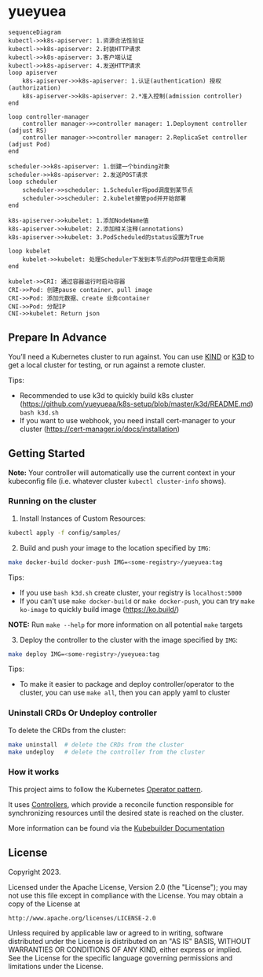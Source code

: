 # yueyuea

```mermaid
sequenceDiagram
kubectl->>k8s-apiserver: 1.资源合法性验证 
kubectl->>k8s-apiserver: 2.封装HTTP请求 
kubectl->>k8s-apiserver: 3.客户端认证 
kubectl->>k8s-apiserver: 4.发送HTTP请求
loop apiserver
    k8s-apiserver->>k8s-apiserver: 1.认证(authentication) 授权(authorization)
    k8s-apiserver->>k8s-apiserver: 2.*准入控制(admission controller)
end

loop controller-manager
    controller manager->>controller manager: 1.Deployment controller (adjust RS)
    controller manager->>controller manager: 2.ReplicaSet controller (adjust Pod)
end

scheduler->>k8s-apiserver: 1.创建一个binding对象
scheduler->>k8s-apiserver: 2.发送POST请求
loop scheduler
    scheduler->>scheduler: 1.Scheduler将pod调度到某节点
    scheduler->>scheduler: 2.kubelet接管pod并开始部署
end

k8s-apiserver->>kubelet: 1.添加NodeName值
k8s-apiserver->>kubelet: 2.添加相关注释(annotations)
k8s-apiserver->>kubelet: 3.PodScheduled的status设置为True

loop kubelet
    kubelet->>kubelet: 处理Scheduler下发到本节点的Pod并管理生命周期
end

kubelet->>CRI: 通过容器运行时启动容器
CRI->>Pod: 创建pause container、pull image
CRI->>Pod: 添加元数据、create 业务container
CNI->>Pod: 分配IP
CNI->>kubelet: Return json
```


## Prepare In Advance
You’ll need a Kubernetes cluster to run against. You can use [KIND](https://sigs.k8s.io/kind) or [K3D](https://k3d.io/v5.5.2) to get a local cluster for testing, or run against a remote cluster.

Tips: 
- Recommended to use k3d to quickly build k8s cluster (https://github.com/yueyueaa/k8s-setup/blob/master/k3d/README.md) `bash k3d.sh`
- If you want to use webhook, you need install cert-manager to your cluster (https://cert-manager.io/docs/installation)

## Getting Started
**Note:** Your controller will automatically use the current context in your kubeconfig file (i.e. whatever cluster `kubectl cluster-info` shows).

### Running on the cluster
1. Install Instances of Custom Resources:

```sh
kubectl apply -f config/samples/
```

2. Build and push your image to the location specified by `IMG`:

```sh
make docker-build docker-push IMG=<some-registry>/yueyuea:tag
```

Tips: 
- If you use `bash k3d.sh` create cluster, your registry is `localhost:5000`
- If you can't use `make docker-build` or `make docker-push`, you can try `make ko-image` to quickly build image (https://ko.build/)

**NOTE:** Run `make --help` for more information on all potential `make` targets

3. Deploy the controller to the cluster with the image specified by `IMG`:

```sh
make deploy IMG=<some-registry>/yueyuea:tag
```

Tips:
- To make it easier to package and deploy controller/operator to the cluster, you can use `make all`, then you can apply yaml to cluster

### Uninstall CRDs Or Undeploy controller 
To delete the CRDs from the cluster:

```sh
make uninstall  # delete the CRDs from the cluster
make undeploy   # delete the controller from the cluster
```

### How it works
This project aims to follow the Kubernetes [Operator pattern](https://kubernetes.io/docs/concepts/extend-kubernetes/operator/).

It uses [Controllers](https://kubernetes.io/docs/concepts/architecture/controller/),
which provide a reconcile function responsible for synchronizing resources until the desired state is reached on the cluster.

More information can be found via the [Kubebuilder Documentation](https://book.kubebuilder.io/introduction.html)

## License

Copyright 2023.

Licensed under the Apache License, Version 2.0 (the "License");
you may not use this file except in compliance with the License.
You may obtain a copy of the License at

    http://www.apache.org/licenses/LICENSE-2.0

Unless required by applicable law or agreed to in writing, software
distributed under the License is distributed on an "AS IS" BASIS,
WITHOUT WARRANTIES OR CONDITIONS OF ANY KIND, either express or implied.
See the License for the specific language governing permissions and
limitations under the License.

